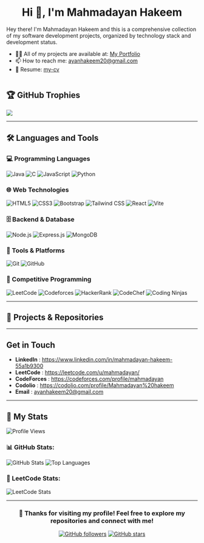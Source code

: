 <h1 align="center">Hi 👋, I'm  Mahmadayan Hakeem</h1>

<table>
  <tr>
      <p>
        Hey there! I'm Mahmadayan Hakeem and this is a comprehensive collection of my software development projects, organized by technology stack and development status.
      </p>
      <ul>
        <li>👨‍💻 All of my projects are available at: <a href="[Your Portfolio URL]">My Portfolio</a></li>
        <li>📫 How to reach me: <a href="mailto:[YourEmail@example.com]">ayanhakeem20@gmail.com</a></li>
        <li>📄 Resume: <a href="https://drive.google.com/file/d/12uApQT2D0ne6L6jMBGZuEnP_s86eTUhM/view?usp=drive_link">my-cv</a></li>
      </ul>
  </tr>
</table>

## 🏆 GitHub Trophies

![](https://github-profile-trophy.vercel.app/?username=ayanhakeem&theme=radical&no-frame=false&no-bg=true&margin-w=4)

---

## 🛠️ Languages and Tools

### 💻 Programming Languages
![Java](https://img.shields.io/badge/Java-007396?style=for-the-badge&logo=java&logoColor=white)
![C](https://img.shields.io/badge/C-A8B9CC?style=for-the-badge&logo=c&logoColor=white)
![JavaScript](https://img.shields.io/badge/JavaScript-F7DF1E?style=for-the-badge&logo=javascript&logoColor=black)
![Python](https://img.shields.io/badge/Python-3776AB?style=for-the-badge&logo=python&logoColor=white)



### 🌐 Web Technologies
![HTML5](https://img.shields.io/badge/HTML5-E34F26?style=for-the-badge&logo=html5&logoColor=white)
![CSS3](https://img.shields.io/badge/CSS3-1572B6?style=for-the-badge&logo=css3&logoColor=white)
![Bootstrap](https://img.shields.io/badge/Bootstrap-563D7C?style=for-the-badge&logo=bootstrap&logoColor=white)
![Tailwind CSS](https://img.shields.io/badge/Tailwind_CSS-06B6D4?style=for-the-badge&logo=tailwindcss&logoColor=white)
![React](https://img.shields.io/badge/React-20232A?style=for-the-badge&logo=react&logoColor=61DAFB)
![Vite](https://img.shields.io/badge/Vite-646CFF?style=for-the-badge&logo=vite&logoColor=white)

### 🗄️ Backend & Database
![Node.js](https://img.shields.io/badge/Node.js-339933?style=for-the-badge&logo=nodedotjs&logoColor=white)
![Express.js](https://img.shields.io/badge/Express.js-404D59?style=for-the-badge&logo=express&logoColor=white)
![MongoDB](https://img.shields.io/badge/MongoDB-47A248?style=for-the-badge&logo=mongodb&logoColor=white)

### 🔧 Tools & Platforms
![Git](https://img.shields.io/badge/Git-F05032?style=for-the-badge&logo=git&logoColor=white)
![GitHub](https://img.shields.io/badge/GitHub-181717?style=for-the-badge&logo=github&logoColor=white)


### 💪 Competitive Programming
![LeetCode](https://img.shields.io/badge/LeetCode-FFA116?style=for-the-badge&logo=leetcode&logoColor=white)
![Codeforces](https://img.shields.io/badge/Codeforces-1F8ACB?style=for-the-badge&logo=codeforces&logoColor=white)
![HackerRank](https://img.shields.io/badge/HackerRank-2EC866?style=for-the-badge&logo=HackerRank&logoColor=white)
![CodeChef](https://img.shields.io/badge/CodeChef-5B4638?style=for-the-badge&logo=CodeChef&logoColor=white)
![Coding Ninjas](https://img.shields.io/badge/Coding%20Ninjas-DD6620?style=for-the-badge&logo=CodingNinjas&logoColor=white)


---

## 🚀 Projects & Repositories

<!-- Replace or fill in your actual projects here like in the original -->

---

## Get in Touch

- **LinkedIn** : https://www.linkedin.com/in/mahmadayan-hakeem-55a1b9300
- **LeetCode** : https://leetcode.com/u/mahmadayan/
- **CodeForces** : https://codeforces.com/profile/mahmadayan
- **Codolio** : https://codolio.com/profile/Mahmadayan%20hakeem
- **Email** : ayanhakeem20@gmail.com

---

## 🌟 My Stats

![Profile Views](https://komarev.com/ghpvc/?username=ayanhakeem&label=Profile%20views&color=0e75b6&style=flat)

### 📊 GitHub Stats:

![GitHub Stats](https://github-readme-stats.vercel.app/api?username=ayanhakeem&show_icons=true&theme=tokyonight&rank_icon=github&hide_border=true)
![Top Languages](https://github-readme-stats.vercel.app/api/top-langs/?username=ayanhakeem&layout=compact&theme=tokyonight&hide_border=true)

### 🚀 LeetCode Stats:
![LeetCode Stats](https://leetcard.jacoblin.cool/mahmadayan?theme=dark&font=Hind%20Vadodara&ext=heatmap)

---

<div align="center">

### 🌟 Thanks for visiting my profile! Feel free to explore my repositories and connect with me!

[![GitHub followers](https://img.shields.io/github/followers/ayanhakeem?style=social)](https://github.com/[YourGitHubUsername])
[![GitHub stars](https://img.shields.io/github/stars/ayanhakeem?style=social)](https://github.com/[YourGitHubUsername])

</div>

